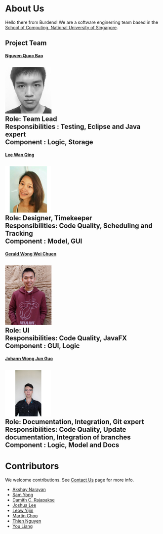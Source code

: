 # About Us

Hello there from Burdens! We are a software enginerring team based in the [School of Computing, National University of Singapore](http://www.comp.nus.edu.sg).

## Project Team

#### [Nguyen Quoc Bao](https://github.com/bqnguyen94) <br>
<img src="images/bqnguyen94.jpg" width="150"><br>
Role: Team Lead <br>
Responsibilities : Testing, Eclipse and Java expert<br>
Component : Logic, Storage<br>
-----

#### [Lee Wan Qing](https://github.com/wanqingg) <br>
<img src="images/wanqingg.jpg" width="150"><br>
Role: Designer, Timekeeper<br>
Responsibilities: Code Quality, Scheduling and Tracking<br>
Component : Model, GUI
-----

#### [Gerald Wong Wei Chuen](https://github.com/geraldwong) <br>
<img src="images/geraldwong.jpg" width="150"><br>
Role: UI <br>
Responsibilities: Code Quality, JavaFX<br>
Component : GUI, Logic
-----

#### [Johann Wong Jun Guo](https://github.com/Jslyfer) <br>
<img src="images/jslyfer.jpg" width="150"><br>
Role: Documentation, Integration, Git expert<br>
Responsibilities: Code Quality, Update documentation, Integration of branches<br>
Component : Logic, Model and Docs
-----

# Contributors

We welcome contributions. See [Contact Us](ContactUs.md) page for more info.

* [Akshay Narayan](https://github.com/se-edu/addressbook-level4/pulls?q=is%3Apr+author%3Aokkhoy)
* [Sam Yong](https://github.com/se-edu/addressbook-level4/pulls?q=is%3Apr+author%3Amauris)
* [Damith C. Rajapakse](http://www.comp.nus.edu.sg/~damithch)
* [Joshua Lee](http://github.com/lejolly)
* [Leow Yijin](http://github.com/yijinl)
* [Martin Choo](http://github.com/m133225)
* [Thien Nguyen](https://github.com/ndt93)
* [You Liang](http://github.com/yl-coder)
<br>
